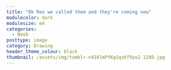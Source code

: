 ```yaml
---
title: "Ok Ron we called them and they're coming now"
modulecolor: dark
modulesize: m4
categories:
  - Noob
posttype: image
category: Drawing
header_theme_colour: black
thumbnail: /assets/img/tumblr-n416lmPYKg1qz6f9yo2-1280.jpg
---
```

